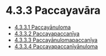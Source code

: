 # 4.3.3 Paccayavāra

* [4.3.3.1 Paccayānuloma](4.3.3/4.3.3.1.md)
* [4.3.3.2 Paccayapaccanīya](4.3.3/4.3.3.2.md)
* [4.3.3.3 Paccayānulomapaccanīya](4.3.3/4.3.3.3.md)
* [4.3.3.4 Paccayapaccanīyānuloma](4.3.3/4.3.3.4.md)
